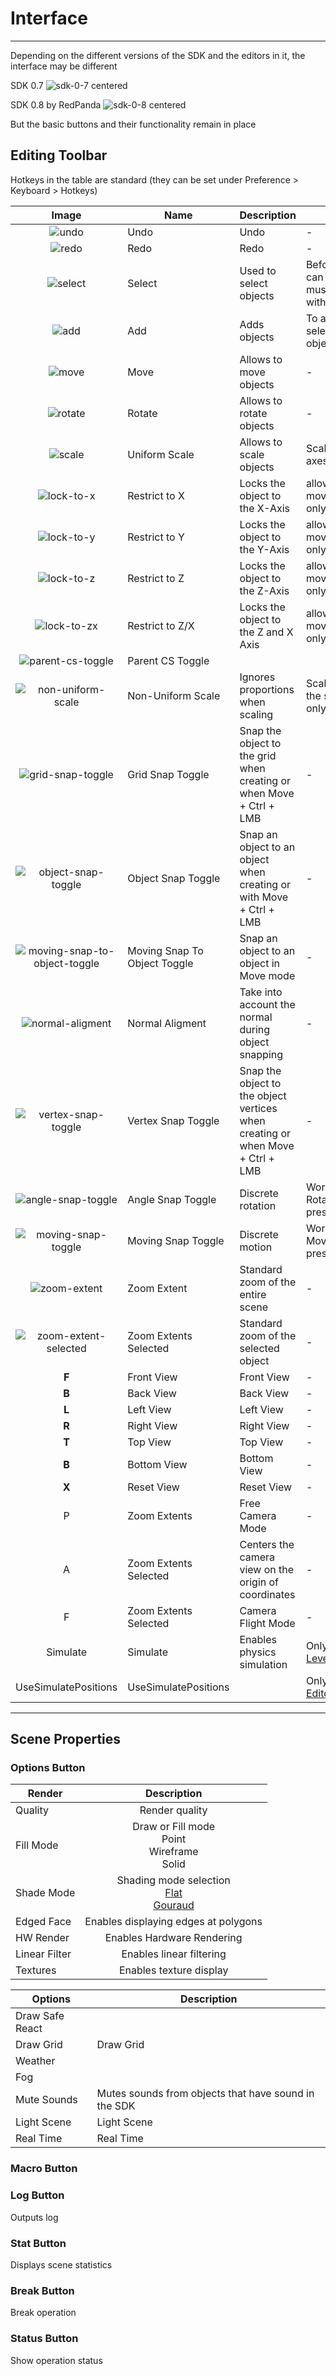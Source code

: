 # Interface

___

Depending on the different versions of the SDK and the editors in it, the interface may be different

SDK 0.7
![sdk-0-7 centered](./images/sdk-0-7.png)

SDK 0.8 by RedPanda
![sdk-0-8 centered](./images/sdk-0-8.png)

But the basic buttons and their functionality remain in place

## Editing Toolbar

Hotkeys in the table are standard (they can be set under Preference > Keyboard > Hotkeys)

| Image | Name | Description | Note |
|:---:|---|---|---|
| ![undo](./icons/undo.bmp) | Undo | Undo | - |
| ![redo](./icons/redo.bmp) | Redo | Redo | - |
| ![select](./icons/select.bmp) | Select | Used to select objects | Before the object can be moved, it must be selected with this button |
| ![add](./icons/add.bmp) | Add | Adds objects | To add an object, select it in the object panel |
| ![move](./icons/move.bmp) | Move | Allows to move objects | - |
| ![rotate](./icons/rotate.bmp) | Rotate | Allows to rotate objects | - |
| ![scale](./icons/scale.bmp) | Uniform Scale | Allows to scale objects | Scale object on all axes |
| ![lock-to-x](./icons/lock-to-x.bmp) | Restrict to X | Locks the object to the X-Axis | allowing movement/rotation only on that axis |
| ![lock-to-y](./icons/lock-to-y.bmp) | Restrict to Y | Locks the object to the Y-Axis | allowing movement/rotation only on that axis |
| ![lock-to-z](./icons/lock-to-z.bmp) | Restrict to Z | Locks the object to the Z-Axis | allowing movement/rotation only on that axis |
| ![lock-to-zx](./icons/lock-to-zx.bmp) | Restrict to Z/X | Locks the object to the Z and X Axis | allowing movement/rotation only on that axis |
| ![parent-cs-toggle](./icons/parent-cs-toggle.bmp) | Parent CS Toggle |  |  |
| ![non-uniform-scale](./icons/non-uniform-scale.bmp) | Non-Uniform Scale | Ignores proportions when scaling | Scale object along the selected axis only |
| ![grid-snap-toggle](./icons/grid-snap-toggle.bmp) | Grid Snap Toggle | Snap the object to the grid when creating or when Move + Ctrl + LMB | - |
| ![object-snap-toggle](./icons/object-snap-toggle.bmp) | Object Snap Toggle | Snap an object to an object when creating or with Move + Ctrl + LMB | - |
| ![moving-snap-to-object-toggle](./icons/moving-snap-to-object-toggle.bmp) | Moving Snap To Object Toggle | Snap an object to an object in Move mode | - |
| ![normal-aligment](./icons/normal-aligment.bmp) | Normal Aligment | Take into account the normal during object snapping | - |
| ![vertex-snap-toggle](./icons/vertex-snap-toggle.bmp) | Vertex Snap Toggle | Snap the object to the object vertices when creating or when Move + Ctrl + LMB | - |
| ![angle-snap-toggle](./icons/angle-snap-toggle.bmp) | Angle Snap Toggle | Discrete rotation | Works when the Rotate button is pressed |
| ![moving-snap-toggle](./icons/moving-snap-toggle.bmp) | Moving Snap Toggle | Discrete motion | Works when the Move button is pressed |
| ![zoom-extent](./icons/zoom-extent.bmp) | Zoom Extent | Standard zoom of the entire scene | - |
| ![zoom-extent-selected](./icons/zoom-extent-selected.bmp) | Zoom Extents Selected | Standard zoom of the selected object | - |
| **F** | Front View | Front View | - |
| **B** | Back View | Back View | - |
| **L** | Left View | Left View | - |
| **R** | Right View | Right View | - |
| **T** | Top View | Top View | - |
| **B** | Bottom View | Bottom View | - |
| **X** | Reset View | Reset View | - |
| P | Zoom Extents | Free Camera Mode | - |
| A | Zoom Extents Selected | Centers the camera view on the origin of coordinates | - |
| F | Zoom Extents Selected | Camera Flight Mode | - |
| Simulate | Simulate | Enables physics simulation | Only in [Actor](../../reference/modding-tools/sdk/actor-editor/actor-editor.md) & [Level Editor](./level-editor/level-editor.md) |
| UseSimulatePositions | UseSimulatePositions |  | Only in [Level Editor](./level-editor/level-editor.md) |

___

## Scene Properties

### Options Button

| Render | Description |
|---|:---:|
| Quality | Render quality |
| Fill Mode | Draw or Fill mode<br> Point<br> Wireframe<br> Solid |
| Shade Mode | Shading mode selection<br> [Flat](https://en.wikipedia.org/wiki/Shading#Flat_shading)<br> [Gouraud](https://en.wikipedia.org/wiki/Gouraud_shading) |
| Edged Face | Enables displaying edges at polygons |
| HW Render | Enables Hardware Rendering |
| Linear Filter | Enables linear filtering |
| Textures | Enables texture display |

| Options | Description |
|---|---|
| Draw Safe React |  |
| Draw Grid | Draw Grid |
| Weather |  |
| Fog |  |
| Mute Sounds | Mutes sounds from objects that have sound in the SDK |
| Light Scene | Light Scene |
| Real Time | Real Time |

### Macro Button

### Log Button

Outputs log

### Stat Button

Displays scene statistics

### Break Button

Break operation

### Status Button

Show operation status
